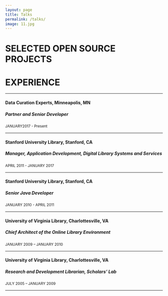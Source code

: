 ```yaml
---
layout: page
title: Talks
permalink: /talks/
image: 11.jpg
---
```



# SELECTED OPEN SOURCE PROJECTS
# EXPERIENCE
---



#### Data Curation Experts, Minneapolis, MN
##### Partner and Senior Developer

<small>JANUARY2017 - Present</small>

---

#### Stanford University Library, Stanford, CA
##### Manager, Application Development, Digital Library Systems and Services

<small>APRIL 2011 - JANUARY 2017</small>

---


#### Stanford University Library, Stanford, CA
##### Senior Java Developer

<small>JANUARY 2010 - APRIL 2011</small>

---

#### University of Virginia Library, Charlottesville, VA
##### Chief Architect of the Online Library Environment

<small>JANUARY 2009 – JANUARY 2010</small>

---

#### University of Virginia Library, Charlottesville, VA
##### Research and Development Librarian, Scholars’ Lab

<small>JULY 2005 – JANUARY 2009</small>

---